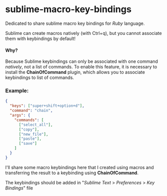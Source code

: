 # sublime-macro-key-bindings

Dedicated to share sublime macro key bindings for *Ruby* language.

Sublime can create macros natively (with Ctrl+q), but you cannot associate them with keybindings by default!

#### Why?
Because Sublime keybindings can only be associated with one command *natively*, not a list of commands. To enable this feature, it is necessary to install the **ChainOfCommand** plugin, which allows you to associate keybindings to list of commands.

### Example:
```json
{
  "keys": ["super+shift+option+d"], 
  "command": "chain", 
  "args": {
    "commands": [
      ["select_all"],
      ["copy"],
      ["new_file"],
      ["paste"],
      ["save"]
    ]
  }
}
```

I'll share some macro keybindings here that I created using macros and transferring the result to a keybinding using **ChainOfCommand**.

The keybindings should be added in "*Sublime Text* > *Preferences* > *Key Bindings*" file
